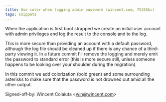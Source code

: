 ```yaml
---
title: Use color when logging admin password (wincent.com, 75355bc)
tags: snippets
---
```


When the application is first boot strapped we create an initial user account with admin privileges and log the result to the console and to the log.

This is more secure than providing an account with a default password, although the log file should be cleaned up if there is any chance of a third-party viewing it. In a future commit I'll remove the logging and merely emit the password to standard error (this is more secure still, unless someone happens to be looking over your shoulder during the migration).

In this commit we add colorization (bold green) and some surrounding asterisks to make sure that the password is not drowned out amid all the other output.

Signed-off-by: Wincent Colaiuta &lt;win@wincent.com&gt;

